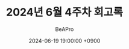 ---
title: 2024년 6월 4주차 회고록
author: BeAPro
date: 2024-06-19 19:00:00 +0900
categories: [회고록,주차 회고록]
tags: [회고록]
image:
  path: /assets/img/title-image/memnoir.png
  alt: memnoir
---